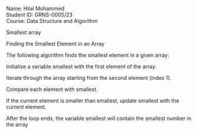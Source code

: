 Name: Hilal Mohammed   
Student ID: GRNS-0005/23   
Course: Data Structure and Algorithm   

Smallest array 


Finding the Smallest Element in an Array

The following algorithm finds the smallest element in a given array:

Initialize a variable smallest with the first element of the array.

Iterate through the array starting from the second element (index 1).

Compare each element with smallest.

If the current element is smaller than smallest, update smallest with the current element.

After the loop ends, the variable smallest will contain the smallest number in the array
